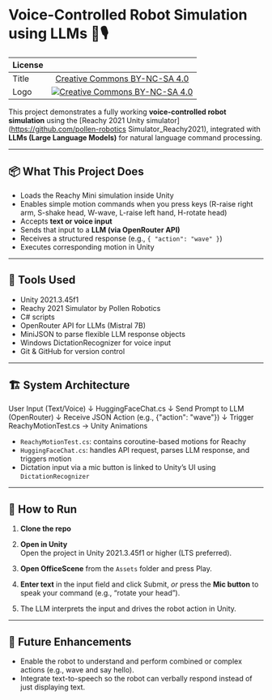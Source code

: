 # Voice-Controlled Robot Simulation using LLMs 🤖🎙️

|   License     |     |
| ------------- | :-------------: |
| Title  | [Creative Commons BY-NC-SA 4.0](https://creativecommons.org/licenses/by-nc-sa/4.0/legalcode) |
| Logo  | [![Creative Commons BY-NC-SA 4.0](https://i.creativecommons.org/l/by-nc-sa/4.0/88x31.png)](http://creativecommons.org/licenses/by-nc-sa/4.0/) |

This project demonstrates a fully working **voice-controlled robot simulation** using the [Reachy 2021 Unity simulator](https://github.com/pollen-robotics Simulator_Reachy2021), integrated with **LLMs (Large Language Models)** for natural language command processing.

---

## 📦 What This Project Does

- Loads the Reachy Mini simulation inside Unity
- Enables simple motion commands when you press keys (R-raise right arm, S-shake head, W-wave, L-raise left hand, H-rotate head)
- Accepts **text or voice input**
- Sends that input to a **LLM (via OpenRouter API)**
- Receives a structured response (e.g., `{ "action": "wave" }`)
- Executes corresponding motion in Unity

---

## 🔧 Tools Used

- Unity 2021.3.45f1
- Reachy 2021 Simulator by Pollen Robotics
- C# scripts
- OpenRouter API for LLMs (Mistral 7B)
- MiniJSON to parse flexible LLM response objects
- Windows DictationRecognizer for voice input
- Git & GitHub for version control

---

## 🏗️ System Architecture


User Input (Text/Voice)
        ↓
HuggingFaceChat.cs
        ↓
Send Prompt to LLM (OpenRouter)
        ↓
Receive JSON Action (e.g., {"action": "wave"})
        ↓
Trigger ReachyMotionTest.cs → Unity Animations


- `ReachyMotionTest.cs`: contains coroutine-based motions for Reachy
- `HuggingFaceChat.cs`: handles API request, parses LLM response, and triggers motion
- Dictation input via a mic button is linked to Unity’s UI using `DictationRecognizer`

---

## 🚀 How to Run

1. **Clone the repo**  

2. **Open in Unity**  
   Open the project in Unity 2021.3.45f1 or higher (LTS preferred).

3. **Open OfficeScene** from the `Assets` folder and press Play.

4. **Enter text** in the input field and click Submit, *or* press the **Mic button** to speak your command (e.g., “rotate your head”).

5. The LLM interprets the input and drives the robot action in Unity.

---

## 🔮 Future Enhancements

- Enable the robot to understand and perform combined or complex actions (e.g., wave and say hello).
- Integrate text-to-speech so the robot can verbally respond instead of just displaying text.
